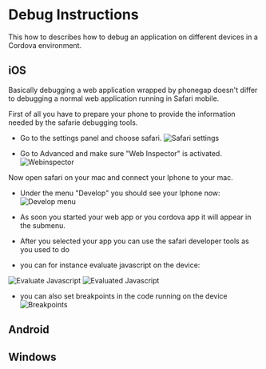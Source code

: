 Debug Instructions
==================

This how to describes how to debug an application on different devices in a Cordova environment.

iOS
---

Basically debugging a web application wrapped by phonegap doesn't differ to debugging a normal web application running in Safari mobile.

First of all you have to prepare your phone to provide the information needed by the safarie debugging tools.

- Go to the settings panel and choose safari.
![Safari settings](/howto/debuggingios/developersettings_2x.png "Safari Settings")

- Go to Advanced and make sure "Web Inspector" is activated.
![Webinspector](/howto/debuggingios/developersettings_2x.png "Web Inspector")

Now open safari on your mac and connect your Iphone to your mac.

- Under the menu "Develop" you should see your Iphone now:
![Develop menu](/howto/debuggingios/developmenufromwebview_2x.png "Developer menu")

- As soon you started your web app or you cordova app it will appear in the submenu.
- After you selected your app you can use the safari developer tools as you used to do
- you can for instance evaluate javascript on the device:

![Evaluate Javascript](/howto/debuggingios/evaluateJavascript.png "Evaluate Javascript")
![Evaluated Javascript](/howto/debuggingios/evaluationResult.png "Evaluated result on the device")

- you can also set breakpoints in the code running on the device
![Breakpoints](/howto/debuggingios/breakpoints.png "Breakpoints")

Android
-------

Windows
-------

